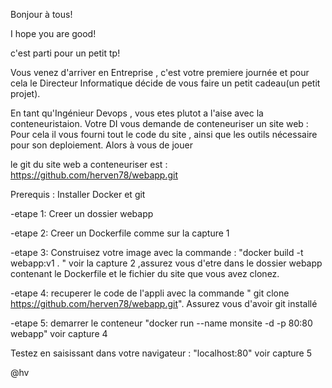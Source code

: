 Bonjour à tous!

I hope you are good!

c'est parti pour un petit tp!

Vous venez d'arriver en Entreprise , c'est votre premiere journée et pour cela le Directeur Informatique 
décide de vous faire un petit cadeau(un petit projet).

En tant qu'Ingénieur Devops , vous etes plutot a l'aise avec la conteneuristaion.
Votre DI vous demande de conteneuriser un site web : Pour cela il vous fourni tout le code du site , ainsi que les outils nécessaire pour son deploiement. 
Alors à vous de jouer

le git du site web a conteneuriser est : https://github.com/herven78/webapp.git

Prerequis : Installer Docker et git

-etape 1: Creer un dossier webapp 

-etape 2: Creer un Dockerfile comme sur la capture 1

-etape 3: Construisez votre image avec la commande : "docker build -t webapp:v1 . " voir la capture 2 ,assurez vous d'etre dans le dossier 
webapp contenant le Dockerfile et le fichier du site que vous avez clonez.

-etape 4: recuperer le code de l'appli avec la commande " git clone https://github.com/herven78/webapp.git". Assurez vous d'avoir git installé

-etape 5: demarrer le conteneur "docker run --name monsite -d -p 80:80 webapp" voir capture 4

Testez en saisissant dans votre navigateur :  "localhost:80" voir capture 5
 

@hv
